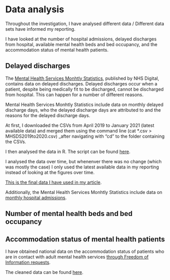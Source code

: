 # Data analysis

Throughout the investigation, I have analysed different data / Different data sets have informed my reporting. 

I have looked at the number of hospital admissions, delayed discharges from hospital, available mental health beds and bed occupancy, and the accommodation status of mental health patients. 

## Delayed discharges 

The [Mental Health Services Monhtly Statistics](https://digital.nhs.uk/data-and-information/publications/statistical/mental-health-services-monthly-statistics), published by NHS Digital, contains data on delayed discharges. Delayed discharges occur when a patient, despite being medically fit to be discharged, cannot be discharged from hospital. This can happen for a number of different reasons.

Mental Health Services Monhtly Statistics include data on monthly delayed discharge days, who the delayed discharge days are attributed to and the reasons for the delayed discharge days. 

At first, I downloaded the CSVs from April 2019 to January 2021 (latest available data) and merged them using the command line (cat *.csv > MHSDS2019to2020.csv) _after navigating with “cd” to the folder containing the CSVs. 

I then analysed the data in R. The script can be found [here](https://github.com/vfillis/mental-health-housing/blob/main/Data%20analysis/MHSDS-admissions-delayed-discharges.Rmd). 

I analysed the data over time, but whenenver there was no change (which was mostly the case) I only used the latest available data in my reporting instead of looking at the figures over time. 

[This is the final data I have used in my article](https://github.com/vfillis/mental-health-housing/blob/main/Data%20analysis/MHSDS-delayed-discharge-reasons.xlsx).

Additionally, the Mental Health Services Monhtly Statistics include data on [monthly hospital admissions](https://github.com/vfillis/mental-health-housing/blob/main/Data%20analysis/MHSDS-England-admissions-discharges.xlsx).

## Number of mental health beds and bed occupancy 



## Accommodation status of mental health patients 

I have obtained national data on the accommodation status of patients who are in contact with adult mental health services [through Freedom of Information requests](https://github.com/vfillis/mental-health-housing/tree/main/FOIs/Accommodation%20Code). 

The cleaned data can be found [here](https://github.com/vfillis/mental-health-housing/blob/main/Data%20analysis/FOI-accommodation-status-England.xlsx). 
